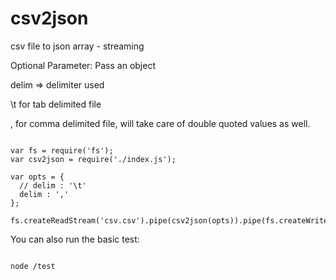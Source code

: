 csv2json
========

csv file to json array - streaming

Optional Parameter:
Pass an object

delim => delimiter used

\t for tab delimited file

, for comma delimited file, will take care of double quoted values as well.

```node

var fs = require('fs');
var csv2json = require('./index.js');

var opts = {
  // delim : '\t'
  delim : ','
};

fs.createReadStream('csv.csv').pipe(csv2json(opts)).pipe(fs.createWriteStream('csv.json'));

```

You can also run the basic test:

```node

node /test

```